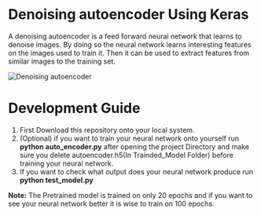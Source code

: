 # Denoising autoencoder Using Keras
A denoising autoencoder is a feed forward neural network that learns to denoise images. By doing so the neural network learns interesting features on the images used to train it. Then it can be used to extract features from similar images to the training set.

![Denoising autoencoder](https://cdn-images-1.medium.com/max/1800/1*G0V4dz4RKTKGpebeoSWB0A.png)

# Development Guide
1. First Download this repository onto your local system.
2. (Optional) if you want to train your neural network onto yourself run <b>python auto_encoder.py</b> after opening the project Directory and make sure you delete autoencoder.h5(In Trainded_Model Folder) before training your neural network.
3. If you want to check what output does your neural network produce run <b>python test_model.py</b>

<b>Note:</b> The Pretrained model is trained on only 20 epochs and if you want to see your neural network better it is wise to train on 100 epochs.
